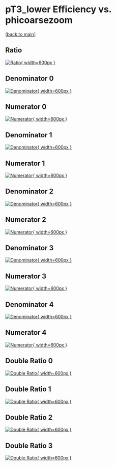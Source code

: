 # pT3_lower Efficiency vs. phicoarsezoom

[[back to main](./)]



## Ratio

[![Ratio](../mtv/var/pT3_lower_vtr_0_0_eff_phicoarsezoom.png){ width=600px }](../mtv/var/pT3_lower_vtr_0_0_eff_phicoarsezoom.pdf)

## Denominator 0

[![Denominator](../mtv/den/pT3_lower_vtr_0_0_eff_phicoarsezoom_den0.png){ width=600px }](../mtv/den/pT3_lower_vtr_0_0_eff_phicoarsezoom_den0.pdf)

## Numerator 0

[![Numerator](../mtv/num/pT3_lower_vtr_0_0_eff_phicoarsezoom_num0.png){ width=600px }](../mtv/num/pT3_lower_vtr_0_0_eff_phicoarsezoom_num0.pdf)

## Denominator 1

[![Denominator](../mtv/den/pT3_lower_vtr_0_0_eff_phicoarsezoom_den1.png){ width=600px }](../mtv/den/pT3_lower_vtr_0_0_eff_phicoarsezoom_den1.pdf)

## Numerator 1

[![Numerator](../mtv/num/pT3_lower_vtr_0_0_eff_phicoarsezoom_num1.png){ width=600px }](../mtv/num/pT3_lower_vtr_0_0_eff_phicoarsezoom_num1.pdf)

## Denominator 2

[![Denominator](../mtv/den/pT3_lower_vtr_0_0_eff_phicoarsezoom_den2.png){ width=600px }](../mtv/den/pT3_lower_vtr_0_0_eff_phicoarsezoom_den2.pdf)

## Numerator 2

[![Numerator](../mtv/num/pT3_lower_vtr_0_0_eff_phicoarsezoom_num2.png){ width=600px }](../mtv/num/pT3_lower_vtr_0_0_eff_phicoarsezoom_num2.pdf)

## Denominator 3

[![Denominator](../mtv/den/pT3_lower_vtr_0_0_eff_phicoarsezoom_den3.png){ width=600px }](../mtv/den/pT3_lower_vtr_0_0_eff_phicoarsezoom_den3.pdf)

## Numerator 3

[![Numerator](../mtv/num/pT3_lower_vtr_0_0_eff_phicoarsezoom_num3.png){ width=600px }](../mtv/num/pT3_lower_vtr_0_0_eff_phicoarsezoom_num3.pdf)

## Denominator 4

[![Denominator](../mtv/den/pT3_lower_vtr_0_0_eff_phicoarsezoom_den4.png){ width=600px }](../mtv/den/pT3_lower_vtr_0_0_eff_phicoarsezoom_den4.pdf)

## Numerator 4

[![Numerator](../mtv/num/pT3_lower_vtr_0_0_eff_phicoarsezoom_num4.png){ width=600px }](../mtv/num/pT3_lower_vtr_0_0_eff_phicoarsezoom_num4.pdf)

## Double Ratio 0

[![Double Ratio](../mtv/ratio/pT3_lower_vtr_0_0_eff_phicoarsezoom_ratio0.png){ width=600px }](../mtv/ratio/pT3_lower_vtr_0_0_eff_phicoarsezoom_ratio0.pdf)

## Double Ratio 1

[![Double Ratio](../mtv/ratio/pT3_lower_vtr_0_0_eff_phicoarsezoom_ratio1.png){ width=600px }](../mtv/ratio/pT3_lower_vtr_0_0_eff_phicoarsezoom_ratio1.pdf)

## Double Ratio 2

[![Double Ratio](../mtv/ratio/pT3_lower_vtr_0_0_eff_phicoarsezoom_ratio2.png){ width=600px }](../mtv/ratio/pT3_lower_vtr_0_0_eff_phicoarsezoom_ratio2.pdf)

## Double Ratio 3

[![Double Ratio](../mtv/ratio/pT3_lower_vtr_0_0_eff_phicoarsezoom_ratio3.png){ width=600px }](../mtv/ratio/pT3_lower_vtr_0_0_eff_phicoarsezoom_ratio3.pdf)

